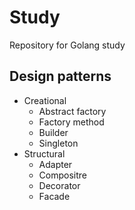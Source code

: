 # Study
Repository for Golang study

## Design patterns
  - Creational
    - Abstract factory
    - Factory method
    - Builder
    - Singleton
  - Structural
    - Adapter
    - Compositre
    - Decorator
    - Facade


